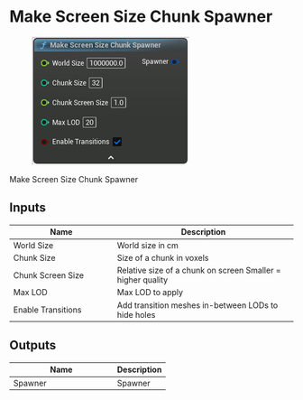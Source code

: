 # Make Screen Size Chunk Spawner

<div align="left" data-full-width="false">

<figure><img src="../../../api/Chunk Spawner/Make_Screen_Size_Chunk_Spawner.png" alt=""><figcaption></figcaption></figure>

</div>

Make Screen Size Chunk Spawner

## Inputs

<table><thead><tr><th width="170">Name</th><th>Description</th></tr></thead><tbody><tr><td>World Size</td><td>World size in cm</td></tr><tr><td>Chunk Size</td><td>Size of a chunk in voxels</td></tr><tr><td>Chunk Screen Size</td><td>Relative size of a chunk on screen Smaller = higher quality</td></tr><tr><td>Max LOD</td><td>Max LOD to apply</td></tr><tr><td>Enable Transitions</td><td>Add transition meshes in-between LODs to hide holes</td></tr></tbody></table>

## Outputs

<table><thead><tr><th width="170">Name</th><th>Description</th></tr></thead><tbody><tr><td>Spawner</td><td>Spawner</td></tr></tbody></table>
